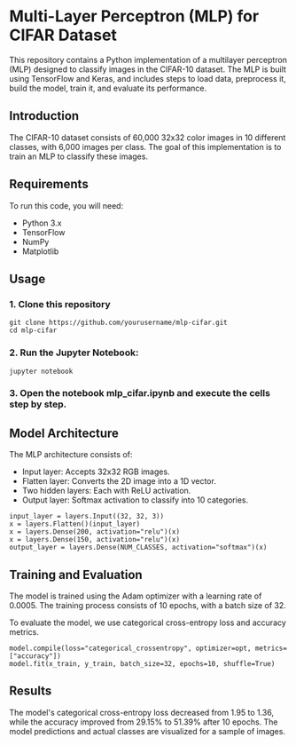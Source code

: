 # Multi-Layer Perceptron (MLP) for CIFAR Dataset

This repository contains a Python implementation of a multilayer perceptron (MLP) designed to classify images in the CIFAR-10 dataset. The MLP is built using TensorFlow and Keras, and includes steps to load data, preprocess it, build the model, train it, and evaluate its performance. 


## Introduction

The CIFAR-10 dataset consists of 60,000 32x32 color images in 10 different classes, with 6,000 images per class. The goal of this implementation is to train an MLP to classify these images.

## Requirements

To run this code, you will need:

- Python 3.x
- TensorFlow
- NumPy
- Matplotlib


## Usage

### 1. Clone this repository

```
git clone https://github.com/yourusername/mlp-cifar.git
cd mlp-cifar
```

### 2. Run the Jupyter Notebook:
```
jupyter notebook
```

### 3. Open the notebook mlp_cifar.ipynb and execute the cells step by step.

## Model Architecture

The MLP architecture consists of:
* Input layer: Accepts 32x32 RGB images.
* Flatten layer: Converts the 2D image into a 1D vector.
* Two hidden layers: Each with ReLU activation.
* Output layer: Softmax activation to classify into 10 categories.

```
input_layer = layers.Input((32, 32, 3))
x = layers.Flatten()(input_layer)
x = layers.Dense(200, activation="relu")(x)
x = layers.Dense(150, activation="relu")(x)
output_layer = layers.Dense(NUM_CLASSES, activation="softmax")(x)
```

## Training and Evaluation

The model is trained using the Adam optimizer with a learning rate of 0.0005. The training process consists of 10 epochs, with a batch size of 32. 

To evaluate the model, we use categorical cross-entropy loss and accuracy metrics.


```
model.compile(loss="categorical_crossentropy", optimizer=opt, metrics=["accuracy"])
model.fit(x_train, y_train, batch_size=32, epochs=10, shuffle=True)
```

## Results

The model's categorical cross-entropy loss decreased from 1.95 to 1.36, while the accuracy improved from 29.15% to 51.39% after 10 epochs. The model predictions and actual classes are visualized for a sample of images.



